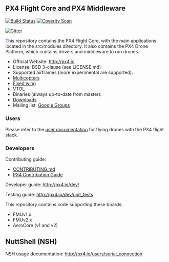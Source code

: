 ## PX4 Flight Core and PX4 Middleware ##

[![Build Status](https://travis-ci.org/PX4/Firmware.svg?branch=master)](https://travis-ci.org/PX4/Firmware) [![Coverity Scan](https://scan.coverity.com/projects/3966/badge.svg?flat=1)](https://scan.coverity.com/projects/3966?tab=overview)

[![Gitter](https://badges.gitter.im/Join%20Chat.svg)](https://gitter.im/PX4/Firmware?utm_source=badge&utm_medium=badge&utm_campaign=pr-badge&utm_content=badge)

This repository contains the PX4 Flight Core, with the main applications located in the src/modules directory. It also contains the PX4 Drone Platform, which contains drivers and middleware to run drones. 

*   Official Website: http://px4.io
*   License: BSD 3-clause (see LICENSE.md)
*   Supported airframes (more experimental are supported):
  * [Multicopters](http://px4.io/platforms/multicopters/start)
  * [Fixed wing](http://px4.io/platforms/planes/start)
  * [VTOL](http://px4.io/platforms/vtol/start)
*   Binaries (always up-to-date from master):
  * [Downloads](http://px4.io/firmware/downloads)
*   Mailing list: [Google Groups](http://groups.google.com/group/px4users)

### Users ###

Please refer to the [user documentation](https://pixhawk.org/users/start) for flying drones with the PX4 flight stack.

### Developers ###

Contributing guide:
  * [CONTRIBUTING.md](https://github.com/PX4/Firmware/blob/master/CONTRIBUTING.md)
  * [PX4 Contribution Guide](http://px4.io/dev/contributing)

Developer guide:
http://px4.io/dev/

Testing guide:
http://px4.io/dev/unit_tests

This repository contains code supporting these boards:
  * FMUv1.x
  * FMUv2.x
  * AeroCore (v1 and v2)

## NuttShell (NSH) ##

NSH usage documentation:
http://px4.io/users/serial_connection
